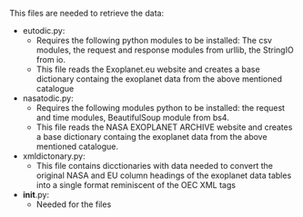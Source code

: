 This files are needed to retrieve the data:

- eutodic.py: 
    - Requires the following python modules to be installed: The csv modules, the request and response modules from urllib, the StringIO from io.
    - This file reads the Exoplanet.eu website and creates a base dictionary containg the exoplanet data from the above mentioned catalogue
- nasatodic.py: 
  - Requires the following modules python to be installed: the request and time modules, BeautifulSoup module from bs4. 
  - This file reads the NASA EXOPLANET ARCHIVE website and creates a base dictionary containg the exoplanet data from the above mentioned catalogue.
- xmldictonary.py: 
  - This file contains dicctionaries with data needed to convert the original NASA and EU column headings of the exoplanet data tables 
    into a single format reminiscent of the OEC XML tags
- __init__.py:
   - Needed for the files
